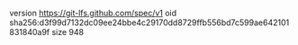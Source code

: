 version https://git-lfs.github.com/spec/v1
oid sha256:d3f99d7132dc09ee24bbe4c29170dd8729ffb556bd7c599ae642101831840a9f
size 948
